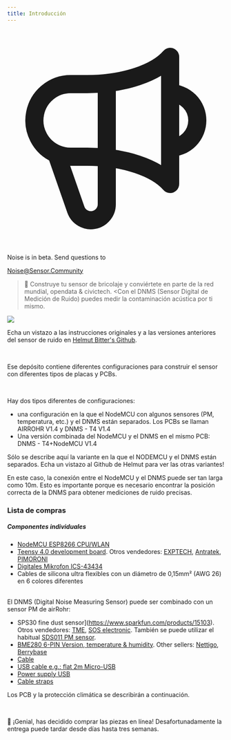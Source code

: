 ```yaml
---
title: Introducción
---
```

 
  <div class="max-w-screen-xl mx-auto pb-5">
    <div class="p-2 rounded-lg bg-indigo-100 shadow-lg sm:p-3">
    <div class="flex items-center">
          <span class="p-2 rounded-lg bg-indigo-500">
            <svg class="h-8 w-8 text-white" fill="none" viewBox="0 0 24 24" stroke="currentColor">
              <path stroke-linecap="round" stroke-linejoin="round" stroke-width="2" d="M11 5.882V19.24a1.76 1.76 0 01-3.417.592l-2.147-6.15M18 13a3 3 0 100-6M5.436 13.683A4.001 4.001 0 017 6h1.832c4.1 0 7.625-1.234 9.168-3v14c-1.543-1.766-5.067-3-9.168-3H7a3.988 3.988 0 01-1.564-.317z" />
            </svg>
          </span>
        <div class="flex-wrap flex">
          <p class="pt-1 text-indigo-700 font-medium">
              Noise is in beta. Send questions to</p>
        <a href="mailto:Noise@Sensor.Community" class="ml-1 font-medium underline text-white hover:text-yellow-600">
                Noise@Sensor.Community</a>
        </div>
    </div>
  </div>
</div>


> 🚧 Construye tu sensor de bricolaje y conviértete en parte de la red mundial, opendata & civictech. <Con el DNMS (Sensor Digital de Medición de Ruido) puedes medir la contaminación acústica por ti mismo.

 <img src="../docs/dnms/dnms-noise-measuring-sensor-kit.jpg" style="display: block; margin: 1em 0" loading="lazy"/>


Echa un vistazo a las instrucciones originales y a las versiones anteriores del sensor de ruido en [Helmut Bitter's Github](https://github.com/hbitter/DNMS/tree/master/Manual).

<br>

Ese depósito contiene diferentes configuraciones para construir el sensor con diferentes tipos de placas y PCBs.
 
 <br>
 
 Hay dos tipos diferentes de configuraciones:
  
 * una configuración en la que el NodeMCU con algunos sensores (PM, temperatura, etc.) y el DNMS están separados. Los PCBs se llaman AIRROHR V1.4 y DNMS - T4 V1.4
 * Una versión combinada del NodeMCU y el DNMS en el mismo PCB: DNMS - T4+NodeMCU V1.4
   
  Sólo se describe aquí la variante en la que el NODEMCU y el DNMS están separados. Echa un vistazo al Github de Helmut para ver las otras variantes!
  
   En este caso, la conexión entre el NodeMCU y el DNMS puede ser tan larga como 10m. Esto es importante porque es necesario encontrar la posición correcta de la DNMS para obtener mediciones de ruido precisas.
 

### Lista de compras

##### Componentes individuales
* [NodeMCU ESP8266 CPU/WLAN](https://www.aliexpress.com/wholesale?groupsort=1&SortType=price_asc&SearchText=nodemcu+v3+esp8266+ch340)
* [Teensy 4.0 development board](https://www.pjrc.com/store/teensy40.html). Otros vendedores: [EXPTECH](https://www.exp-tech.de/plattformen/teensy/9596/teensy-4.0-development-board), [Antratek](https://www.antratek.de/teensy-4-0), [PIMORONI](https://shop.pimoroni.com/products/teensy-4-0-development-board)
* [Digitales Mikrofon ICS-43434](https://www.tindie.com/products/onehorse/ics43434-i2s-digital-microphone/)
* Cables de silicona ultra flexibles con un diámetro de 0,15mm² (AWG 26) en 6 colores diferentes
<br>
El DNMS (Digital Noise Measuring Sensor) puede ser combinado con un sensor PM de airRohr:

* SPS30 fine dust sensor](https://www.sparkfun.com/products/15103). Otros vendedores: [TME](https://www.tme.eu/de/details/sps30/gassensoren/sensirion/1-101638-10/?brutto=1), [SOS electronic](https://www.soselectronic.de/products/sensirion/sps30-2-304234). También se puede utilizar el habitual [SDS011 PM sensor](https://de.aliexpress.com/wholesale?catId=0&initiative_id=AS_20200813122806&SearchText=sds011).
* [BME280 6-PIN Version, temperature & humidity](https://www.aliexpress.com/wholesale?catId=0&initiative_id=SB_20200308040440&SearchText=bme280+-5V+%2B3.3V). Other sellers: [Nettigo](https://nettigo.eu/products/module-pressure-humidity-and-temperature-sensor-bosch-bme280), [Berrybase](https://www.berrybase.de/bauelemente/sensoren-module/feuchtigkeit/bme680-breakout-board-4in1-sensor-f-252-r-temperatur-luftfeuchtigkeit-luftdruck-und-luftg-252-t)
* [Cable](http://www.aliexpress.com/wholesale?groupsort=1&SortType=price_asc&SearchText=Dupont+cable+20cm+female-female)
* [USB cable e.g.: flat 2m Micro-USB](https://www.aliexpress.com/wholesale?catId=0&initiative_id=SB_20200308040708&SearchText=micro+usb+flat+cable+2m)
* [Power supply USB](https://www.aliexpress.com/wholesale?catId=0&initiative_id=SB_20200308040834&SearchText=single+micro+usb+eu+power+supply)
* [Cable straps](https://www.aliexpress.com/wholesale?catId=0&initiative_id=SB_20200308040852&SearchText=cable+straps)

Los PCB y la protección climática se describirán a continuación.

<br>

🙌 ¡Genial, has decidido comprar las piezas en línea! 
Desafortunadamente la entrega puede tardar desde días hasta tres semanas. 

